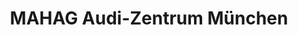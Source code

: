 ---
title: "MAHAG Audi-Zentrum München"
url: /muenchen/mahag-audi-zentrum-muenchen/
shop: Autohaus
---